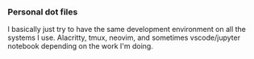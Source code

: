 ### Personal dot files
I basically just try to have the same development environment on all the systems I use. Alacritty, 
tmux, neovim, and sometimes vscode/jupyter notebook depending on the work I'm doing.

